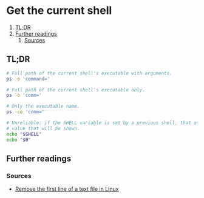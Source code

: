 # Get the current shell

1. [TL;DR](#tldr)
1. [Further readings](#further-readings)
   1. [Sources](#sources)

## TL;DR

```sh
# Full path of the current shell's executable with arguments.
ps -o 'command='

# Full path of the current shell's executable only.
ps -o 'comm='

# Only the executable name.
ps -co 'comm='

# Unreliable: if the SHELL variable is set by a previous shell, that one is the
# value that will be shown.
echo "$SHELL"
echo "$0"
```

## Further readings

### Sources

- [Remove the first line of a text file in Linux]

<!--
  References
  -->

<!-- In-article sections -->
<!-- Knowledge base -->
<!-- Files -->
<!-- Upstream -->
<!-- Others -->
[remove the first line of a text file in linux]: https://www.baeldung.com/linux/remove-first-line-text-file
